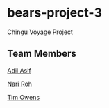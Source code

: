 # bears-project-3
Chingu Voyage Project

## Team Members
[Adil Asif](https://github.com/adilasif)

[Nari Roh](https:?/github.com/NariRoh)

[Tim Owens](https://github.com/timowens9)

